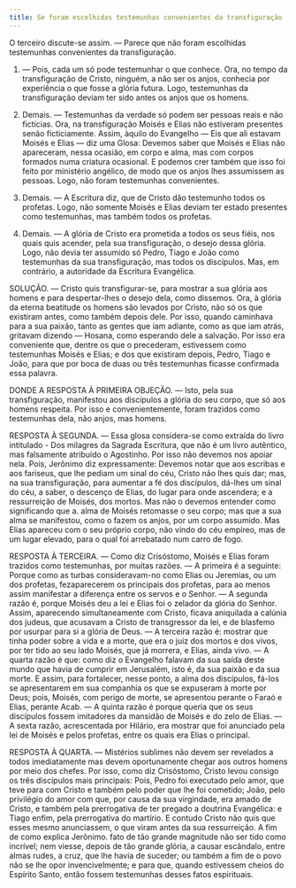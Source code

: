 ```yaml
---
title: Se foram escolhidas testemunhas convenientes da transfiguração
---
```


O terceiro discute-se assim. — Parece que não foram escolhidas testemunhas convenientes da transfiguração.  

1. — Pois, cada um só pode testemunhar o que conhece. Ora, no tempo da transfiguração de Cristo, ninguém, a não ser os anjos, conhecia por experiência o que fosse a glória futura. Logo, testemunhas da transfiguração deviam ter sido antes os anjos que os homens.  

2. Demais. — Testemunhas da verdade só podem ser pessoas reais e não fictícias. Ora, na transfiguração Moisés e Elias não estiveram presentes senão ficticiamente. Assim, àquilo do Evangelho — Eis que ali estavam Moisés e Elias — diz uma Glosa: Devemos saber que Moisés e Elias não apareceram, nessa ocasião, em corpo e alma, mas com corpos formados numa criatura ocasional. E podemos crer também que isso foi feito por ministério angélico, de modo que os anjos lhes assumissem as pessoas. Logo, não foram testemunhas convenientes.  

3. Demais. — A Escritura diz, que de Cristo dão testemunho todos os profetas. Logo, não somente Moisés e Elias deviam ter estado presentes como testemunhas, mas também todos os profetas.  

4. Demais. — A glória de Cristo era prometida a todos os seus fiéis, nos quais quis acender, pela sua transfiguração, o desejo dessa glória. Logo, não devia ter assumido só Pedro, Tiago e João como testemunhas da sua transfiguração, mas todos os discípulos.  Mas, em contrário, a autoridade da Escritura Evangélica. 

SOLUÇÃO. — Cristo quis transfigurar-se, para mostrar a sua glória aos homens e para despertar-lhes o desejo dela, como dissemos. Ora, à glória da eterna beatitude os homens são levados por Cristo, não só os que existiram antes, como também depois dele. Por isso, quando caminhava para a sua paixão, tanto as gentes que iam adiante, como as que iam atrás, gritavam dizendo — Hosana, como esperando dele a salvação. Por isso era conveniente que, dentre os que o precederam, estivessem como testemunhas Moisés e Elias; e dos que existiram depois, Pedro, Tiago e João, para que por boca de duas ou três testemunhas ficasse confirmada essa palavra.  

DONDE A RESPOSTA À PRIMEIRA OBJEÇÃO. — Isto, pela sua transfiguração, manifestou aos discípulos a glória do seu corpo, que só aos homens respeita. Por isso e convenientemente, foram trazidos como testemunhas dela, não anjos, mas homens.  

RESPOSTA À SEGUNDA. — Essa glosa considera-se como extraída do livro intitulado - Dos milagres da Sagrada Escritura, que não é um livro autêntico, mas falsamente atribuído o Agostinho. Por isso não devemos nos apoiar nela. Pois, Jerônimo diz expressamente: Devemos notar que aos escribas e aos fariseus, que lhe pediam um sinal do céu, Cristo não lhes quis dar; mas, na sua transfiguração, para aumentar a fé dos discípulos, dá-lhes um sinal do céu, a saber, o descenço de Elias, do lugar para onde ascendera; e a ressurreição de Moisés, dos mortos. Mas não o devemos entender como significando que a. alma de Moisés retomasse o seu corpo; mas que a sua alma se manifestou, como o fazem os anjos, por um corpo assumido. Mas Elias apareceu com o seu próprio corpo, não vindo do céu empíreo, mas de um lugar elevado, para o qual foi arrebatado num carro de fogo.  

RESPOSTA À TERCEIRA. — Como diz Crisóstomo, Moisés e Elias foram trazidos como testemunhas, por muitas razões. — A primeira é a seguinte: Porque como as turbas consideravam-no como Elias ou Jeremias, ou um dos profetas, fezaparecerem os principais dos profetas, para ao menos assim manifestar a diferença entre os servos e o Senhor. — A segunda razão é, porque Moisés deu a lei e Elias foi o zelador da glória do Senhor. Assim, aparecendo simultaneamente com Cristo, ficava aniquilada a calúnia dos judeus, que acusavam a Cristo de transgressor da lei, e de blasfemo por usurpar para si a glória de Deus. — A terceira razão é: mostrar que tinha poder sobre a vida e a morte, que era o juiz dos mortos e dos vivos, por ter tido ao seu lado Moisés, que já morrera, e Elias, ainda vivo. — A quarta razão é que: como diz o Evangelho falavam da sua saída deste mundo que havia de cumprir em Jerusalém, isto é, da sua paixão e da sua morte. E assim, para fortalecer, nesse ponto, a alma dos discípulos, fá-Ios se apresentarem em sua companhia os que se expuseram à morte por Deus; pois, Moisés, com perigo de morte, se apresentou perante o Faraó e Elias, perante Acab. — A quinta razão é porque queria que os seus discípulos fossem imitadores da mansidão de Moisés e do zelo de Elias. — A sexta razão, acrescentada por Hilário, era mostrar que foi anunciado pela lei de Moisés e pelos profetas, entre os quais era Elias o principal.  

RESPOSTA À QUARTA. — Mistérios sublimes não devem ser revelados a todos imediatamente mas devem oportunamente chegar aos outros homens por meio dos chefes. Por isso, como diz Crisóstomo, Cristo levou consigo os três discípulos mais principais: Pois, Pedro foi executado pelo amor, que teve para com Cristo e também pelo poder que lhe foi cometido; João, pelo privilégio do amor com que, por causa da sua virgindade, era amado de Cristo, e também pela prerrogativa de ter pregado a doutrina Evangélica: e Tiago enfim, pela prerrogativa do martírio. E contudo Cristo não quis que esses mesmo anunciassem, o que viram antes da sua ressurreição. A fim de como explica Jerônimo. fato de tão grande magnitude não ser tido como incrível; nem viesse, depois de tão grande glória, a causar escândalo, entre almas rudes, a cruz, que lhe havia de suceder; ou também a fim de o povo não se lhe opor invencivelmente; e para que, quando estivessem cheios do Espírito Santo, então fossem testemunhas desses fatos espirituais.